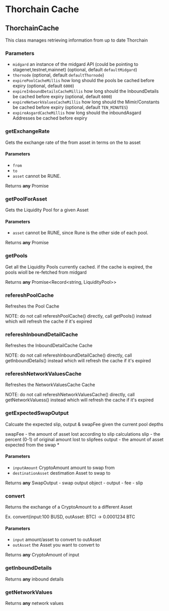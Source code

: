 # Thorchain Cache

<!-- Generated by documentation.js. Update this documentation by updating the source code. -->

## ThorchainCache

This class manages retrieving information from up to date Thorchain

### Parameters

-   `midgard`  an instance of the midgard API (could be pointing to stagenet,testnet,mainnet) (optional, default `defaultMidgard`)
-   `thornode`   (optional, default `defaultThornode`)
-   `expirePoolCacheMillis`  how long should the pools be cached before expiry (optional, default `6000`)
-   `expireInboundDetailsCacheMillis`  how long should the InboundDetails be cached before expiry (optional, default `6000`)
-   `expireNetworkValuesCacheMillis`  how long should the Mimir/Constants be cached before expiry (optional, default `TEN_MINUTES`)
-   `expireAsgardCacheMillis`  how long should the inboundAsgard Addresses be cached before expiry

### getExchangeRate

Gets the exchange rate of the from asset in terms on the to asset

#### Parameters

-   `from`  
-   `to`  
-   `asset`  cannot be RUNE.

Returns **any** Promise<BigNumber>

### getPoolForAsset

Gets the Liquidity Pool for a given Asset

#### Parameters

-   `asset`  cannot be RUNE, since Rune is the other side of each pool.

Returns **any** Promise<LiquidityPool>

### getPools

Get all the Liquidity Pools currently cached.
if the cache is expired, the pools wioll be re-fetched from midgard

Returns **any** Promise&lt;Record&lt;string, LiquidityPool>>

### refereshPoolCache

Refreshes the Pool Cache

NOTE: do not call refereshPoolCache() directly, call getPools() instead
which will refresh the cache if it's expired

### refereshInboundDetailCache

Refreshes the InboundDetailCache Cache

NOTE: do not call refereshInboundDetailCache() directly, call getInboundDetails() instead
which will refresh the cache if it's expired

### refereshNetworkValuesCache

Refreshes the NetworkValuesCache Cache

NOTE: do not call refereshNetworkValuesCache() directly, call getNetworkValuess() instead
which will refresh the cache if it's expired

### getExpectedSwapOutput

Calcuate the expected slip, output & swapFee given the current pool depths

 swapFee - the amount of asset lost  according to slip calculations
 slip - the percent (0-1) of original amount lost to slipfees
 output - the amount of asset expected from the swap   \*

#### Parameters

-   `inputAmount`  CryptoAmount amount to swap from
-   `destinationAsset`  destimation Asset to swap to

Returns **any** SwapOutput - swap output object - output - fee - slip

### convert

Returns the exchange of a CryptoAmount to a different Asset

Ex. convert(input:100 BUSD, outAsset: BTC) -> 0.0001234 BTC

#### Parameters

-   `input`  amount/asset to convert to outAsset
-   `outAsset`  the Asset you want to convert to

Returns **any** CryptoAmount of input

### getInboundDetails

Returns **any** inbound details

### getNetworkValues

Returns **any** network values
